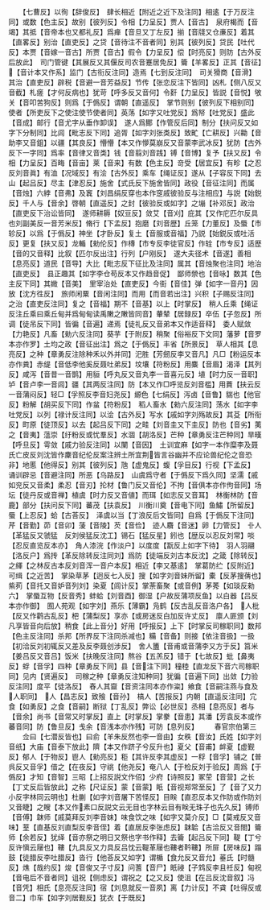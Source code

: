 <!-- { "loadSidebar": true } -->
　　【七曹反】以徇【辞俊反】　肆长相近【附近之近下及注同】相逺【于万反注同】或数【色主反】故别【彼列反】令相【力呈反】贾人【音古】　泉府楬而【音竭】其抵【音帝本也又都礼反】爲瘅【音旦又丁左反】揃【音牋又仓亷反】着其【直畧反】别治【直吏反】之贷【音待注不音者同】别其【彼列反】贷民【吐代反】本贾【音嫁一音古】所贾【音古】假令【力呈反】偿【时亮反】则防【古外反后放此】　司门管键【其展反又其偃反司农音蹇居免反】籥【羊畧反】正其【音征】【音计本又作系】监门【古衔反注同】造焉【七到反注同】　司关猾商【音滑】其治【直吏反】辟税【音避一音芳益反】节传【张恋反注下皆同】凶札【侧八反又音截】札瘥【才何反病也】犹苛【呼多反又音何】令姧【力呈反】皆説【音悦】敂关【音叩苦狗反】则爲【于僞反】谓朝【直遥反】　掌节则别【彼列反下相别同】使者【所吏反下之使注使节使者同】英荡【如字又吐党反】爲帑【吐党反】盛此【音成】邮行【音尤字从垂作卸误】　遂人爲鄼【作管反后同】制分【扶问反又如字下分制同】比闾【毗志反下同】追胥【如字刘张类反】致甿【亡耕反】兴耡【音助李又音鉏】以疆【其良反】懵懵【本又作懜莫崩反又音蒙李武冰反】犹防【古外反下一字同】爲率【音律又音类】钱【音翦刘音践】镈【音博】复予【扶又反】令相【力呈反】百畮【音亩】莱【音来】有数【色主反】竒受【居宜反】有畛【之忍反刘音眞】有洫【况域反】有浍【古外反】乘车【绳证反】遂从【子容反下同】去山【起吕反】尽主【津忍反】施舍【式氏反下施舍皆同】政役【音征注同】而属【音烛】六綍【音弗】及竁【刘昌绢反穿也本作窆戚彼验反与注相应】与説【始鋭反】千人与【音余】啓朝【直遥反】之封【彼验反或如字】之塴【补邓反】政治【直吏反下治讼皆同】　遂师耕耨【奴豆反】敛艾【音刈】庇其【又作庀匹尔反具也刘副美反一音芳米反】脩行【下孟反】抱磨【刘音歴】丘笼【力董反】及蜃【市轸反】以爲【于僞反】神坐【才卧反】复土【音服或音福】乃説【始鋭反或吐活反】更复【扶又反】龙輴【勑伦反】作槫【市专反李徒官反】作辁【市专反】适歴【音的又音释】比叙【匹尔反出注】行列【户刚反】　遂大夫径术【音遂】善相【息亮反】道民【音导】大比【毗志反下征比及注同】属其【音烛聚也注同】地治【直吏反】　县正趣其【如字李仓苟反本又作趋音促】　鄙师禜也【音咏】数其【色主反下同】其媺【音美】　里宰治处【直吏反】今街【音佳】弹【如字一音丹】因放【沈方徃反】　旅师闲粟【音闲注同】而用【而音若出注】兴积【子赐反注同】之治【直吏反注同】复之【音福】期不【音基】以上【时掌反】　稍人丘乘【绳证反注丘乘曰乘丘甸并爲甸甸读禹敶之敶皆同音】輂辇【居録反】卒伍【子忽反】所调【徒吊反下同】皆徧【音遍】递焉【徒礼反又音弟本又作适音释】　委人赋敛【力艳反】凡畜【勑六反注同】葵芋【于附反】稍聚【俗裕反下文同】藩萝【音罗本亦作罗】土均之政【音征出注】爲之【于僞反】丰省【所景反】　草人相其【息亮反】之种【章勇反注除种禾以外并同】汜胜【芳劒反李又音凡】凡□【粉运反本亦作粪】赤缇【音低李他奚反聂吐弟反】坟壤【符粉反】用麋【音眉】渴泽【其列反】咸泻【音昔一音鹊】用貆【呼丸反又音丸李一音喜元反】埴【时力反一音职】垆【音卢李一音闾】疆【其两反注同】防【本又作□呼览反刘音槛】用蕡【扶云反一音蒲闷反】轻□【孚照反李音妇尧反】縓色【七绢反】泻卤【音鲁】貒也【他官反】粉解【胡买反下同】作蚠【符粉反】　稻人畜水【勑六反注同】荡水【如字李吐党反】以列【禄计反注同】以浍【古外反】写水【戚如字刘殇故反】其芟【所衔反】町原【徒顶反】以去【起吕反下同】之畦【刘音圭又下圭反】防也【音劣】荑之【音夷】蕰崇【纡粉反或忧羣反】水涸【胡洛反】芒种【章勇反注芒种同】旱暵【呼旦反】雩敛【戚力验反注同】以闉【音因】　土训宜麻【如字一本作糜李及聂氏亡皮反刘沈皆作麇音纪伦反案注辨土所宜荆皆言谷幽并不应论兽纪伦之音恐非】地慝【他得反】别其【彼列反】虺【虚鬼反】蝮【孚目反】行视【下孟反】　诵训辟忌【音避注同】所恶【乌路反】　山虞爲守者【于僞反下爲久同】坚濡【戚如兖反又音柔】柔忍【音刃】抡材【鲁门反又音伦】不拘【音俱本亦作佝音同】场坛【徒丹反或音禅】植虞【时力反又音値】而珥【如志反又音耳】　林衡林防【音鹿】部分【扶问反下同】蕃茂【扶袁反】　川衡川奠【音电下同】鱼鱐【所留反】蜃【上忍反】蛤【古荅反】　泽虞以当【丁浪反后文皆同】自爲【于僞反下注同】芹【音勤】茆【音卯】蔆【音陵】芡【音俭】　迹人麛【音迷】卵【力管反】　卝人【革猛反又虢猛　反刘侯猛反沈工】锡石【猛反星】鈏也【歴反以忍反刘常】啖【忍反直览反本亦】　角人漆浣【作淡户】以度度【翫反上如字下待】　羽人羽翮【洛反户】爲抟【革反除转反注同刘】爲防【徒端反刘古本反沈】之箴【除转反】之緷【之林反古本反刘音浑一音户本反】相近【李又基逺】　掌葛防纻【反附近】可缉【之近苦】　掌染草茅【迥反七入反】搜【如字刘音妹所留】橐【反茅搜蒨也】紫茢【音托又音妒音列刘】染夏【闾计反】掌荼畜聚【或音例】茅莠【如琰反勑六】　掌蜃互物【反音秀】蚌蛤【刘音酉】御湿【户故反蒲项反鱼】以白器【吕反本亦作御】　囿人苑观【如字刘】燕乐【薄霸】凫鹤【反古乱反音洛户各】　人枇【反又作鹳古乱反】杷【蒲梨反】享亦【或房迷反白加反许丈反】　廪人匪颁【刘凡享皆音向后放】稍食【此上音分】好用【呼报反】上下【时掌反司稼职同】数邦【色主反注同】杀邦【所界反下注同杀减也】糒【音备】则接【依注音扱】一扱【初洽反刘初辄反又差及反李聂创涉反】　舍人簠【音甫或音蒲李又方于反】筥米【姜吕反又音吕】饭米【扶晚反注同】熬谷【五羔反】错于【七故反】蚍【鼻夷反】蜉【音孚】四种【章勇反下同】县【音注下同】穜稑【直龙反下音六司稼职同】见内【贤遍反】　司稼之种【章勇反注知种同】犹徧【音遍下同】出敛【力验反注同】度平【徒洛反】　舂人其齍【音资注同本亦作粢】飨食【音嗣注燕与食及人职同】　人【昌志反】致飱【音孙】　槁人【苦报反】内朝【直遥反注同】宂食【如勇反】之食【音嗣】断狱【丁乱反】弊讼【必世反】丞相【息亮反】者与【音余】尚书【音常又时掌反】直上【时掌反】掌豢【音患】其潘【芳袁反本或作蕃音同】防【鲁旦反】戋余【音浅本亦作残】可防【息列反】
　　春官宗伯第三
　　佥曰【七潜反皆也】曰俞【羊朱反然也李一音由】女秩【音汝】氏姓【如字刘音纸】大庙【音泰下放此】隮【本又作跻子兮反升也】夏父【音甫】衅夏【虚觐反】郁人【于物反】鬯人【勑亮反】秬【其许反李其虚反】一稃【音孚】铺之【普呉反又音孚】借之【在夜反】守祧【他尧反】奄八人【于检反刘于验反】周爲【于僞反】才知【音智】三昭【上招反説文作佋】少府【诗照反】冢茔【音营】之长【丁丈反后皆放此】之称【尺证反】蒙【音蒙】眂【音视郑常至反】了【音了又力小反字林同云明也】杜蒯【如字刘音屠下苦怪反】目眹【直忍反本又作防或作防刘又音睫】之瞍【本又作素口反説文云无目也字林云目有眹无珠子也先久反】镈师【音傅】韎师【戚莫拜反刘李音妹】味食饮之味【如字又莫介反】□【莫戒反又音味】荎【直基反刘直梨反李音侄】着【直居反李张虑反】韎韐【古洽反又音閤】籥师【余若反】犹绎【音亦祭之明日又祭也字书作释】去籥【起吕反下同】鞮【丁兮反许愼云屦也】鞻【九具反又力具反吕忱云鞮革屦也鞻者靲鞻】所屝【房味反】蹋鼓【徒腊反李吐腊反】沓行【他荅反又如字】谓楯【食允反又音允】菙氏【时髓反】燋【哉约反】焌【音俊又子寸反】问蓍【音尸】眂祲【子鸩反李且祍反】甸祝【音电后不音者同】诅祝【侧虑反】谓祝之【之又反】使沮【在吕反沈音叙】冯【音凭】相氏【息亮反注同】宿【刘息就反一音夙】离【力计反】不貣【吐得反或音二】巾车【如字刘居觐反】犹衣【于既反】
